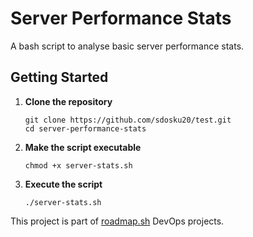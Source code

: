 # Server Performance Stats
A bash script to analyse basic server performance stats.  

## Getting Started
1. **Clone the repository**
    ```
    git clone https://github.com/sdosku20/test.git
    cd server-performance-stats
    ```

2. **Make the script executable**
    ```
    chmod +x server-stats.sh
    ```
3. **Execute the script**  
    ```
    ./server-stats.sh
    ```
This project is part of [roadmap.sh](https://roadmap.sh/projects/server-stats) DevOps projects.
